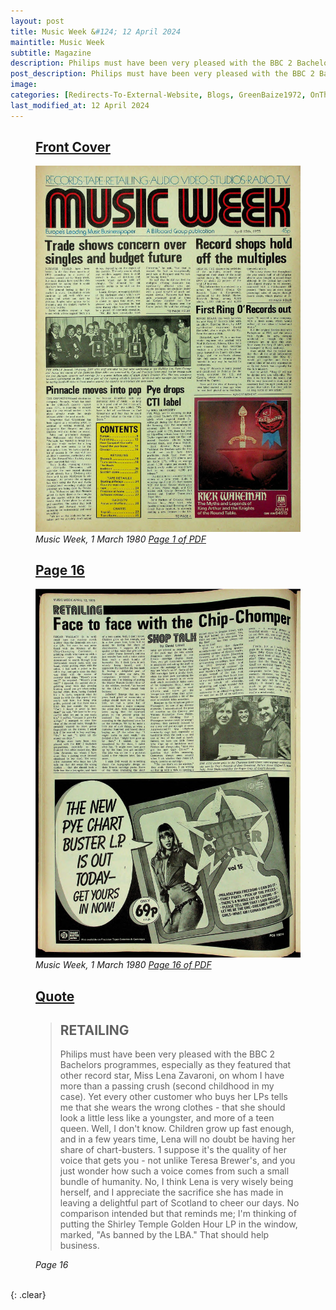 ```yaml
---
layout: post
title: Music Week &#124; 12 April 2024
maintitle: Music Week
subtitle: Magazine
description: Philips must have been very pleased with the BBC 2 Bachelors programmes, especially as they featured that other record star, Miss Lena Zavaroni...
post_description: Philips must have been very pleased with the BBC 2 Bachelors programmes, especially as they featured that other record star, Miss Lena Zavaroni...
image: 
categories: [Redirects-To-External-Website, Blogs, GreenBaize1972, OnThisDay12April]
last_modified_at: 12 April 2024
---
```


<figure class="fig1">
<h2 id="infobox1"><a href="#infobox1">Front Cover</a></h2>
<a href="/assets/images/magazines/music-week/1975-04-11-01-music-week.png"><img src="/assets/images/magazines/music-week/1975-04-11-01-music-week.png" class="full-width zoom-in" /></a>
<cite>Music Week, 1 March 1980 <a class="external-link" href="https://worldradiohistory.com/UK/Music-Week/1975/Music-Week-1975-04-12.pdf">Page 1 of PDF</a></cite>
</figure>

<figure class="fig2">
<h2 id="infobox2"><a href="#infobox2">Page 16</a></h2>
<a href="/assets/images/magazines/music-week/1975-04-11-16-music-week.png"><img src="/assets/images/magazines/music-week/1975-04-11-16-music-week.png" class="full-width zoom-in" /></a>
<cite>Music Week, 1 March 1980 <a class="external-link" href="https://worldradiohistory.com/UK/Music-Week/1975/Music-Week-1975-04-12.pdf#page=16">Page 16 of PDF</a></cite>
</figure>

<figure class="fig3">
<h2 id="infobox3"><a href="#infobox3">Quote</a></h2>
<blockquote>
<p><h2>RETAILING</h2></p>
<p>Philips must have been very pleased with the BBC 2 Bachelors programmes, especially as they featured that other record star, Miss Lena Zavaroni, on whom I have more than a passing crush (second childhood in my case). Yet every other customer who buys her LPs tells me that she wears the wrong clothes - that she should look a little less like a youngster, and more of a teen queen. Well, I don't know. Children grow up fast enough, and in a few years time, Lena will no doubt be having her share of chart-busters. 1 suppose it's the quality of her voice that gets you - not unlike Teresa Brewer's, and you just wonder how such a voice comes from such a small bundle of humanity. No, I think Lena is very wisely being herself, and I appreciate the sacrifice she has made in leaving a delightful part of Scotland to cheer our days. No comparison intended but that reminds me; I'm thinking of putting the Shirley Temple Golden Hour LP in the window, marked, "As banned by the LBA." That should help business.</p>
</blockquote>
<cite>Page 16</cite>
</figure>

<br />{: .clear}

